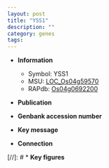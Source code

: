 ```yaml
---
layout: post
title: "YSS1"
description: ""
category: genes
tags: 
---
```


* **Information**  
    + Symbol: YSS1  
    + MSU: [LOC_Os04g59570](http://rice.uga.edu/cgi-bin/ORF_infopage.cgi?orf=LOC_Os04g59570)  
    + RAPdb: [Os04g0692200](http://rapdb.dna.affrc.go.jp/viewer/gbrowse_details/irgsp1?name=Os04g0692200)  

* **Publication**  

* **Genbank accession number**  

* **Key message**  

* **Connection**  

[//]: # * **Key figures**  


